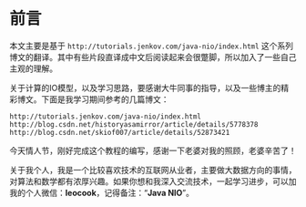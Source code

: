# 前言

本文主要是基于 `http://tutorials.jenkov.com/java-nio/index.html` 这个系列博文的翻译。其中有些片段直译成中文后阅读起来会很蹩脚，所以加入了一些自己主观的理解。

关于计算的IO模型，以及学习思路，要感谢大牛同事的指导，以及一些博主的精彩博文。下面是我学习期间参考的几篇博文：

```
http://tutorials.jenkov.com/java-nio/index.html
http://blog.csdn.net/historyasamirror/article/details/5778378
http://blog.csdn.net/skiof007/article/details/52873421
```

今天情人节，刚好完成这个教程的编写，感谢一下老婆对我的照顾，老婆辛苦了！

关于我个人，我是一个比较喜欢技术的互联网从业者，主要做大数据方向的事情，对算法和数学都有浓厚兴趣。如果你想和我深入交流技术，一起学习进步，可以加我的个人微信：**leocook**，记得备注：“**Java NIO**”。



